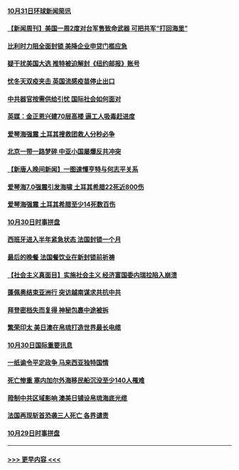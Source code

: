 #### [10月31日环球新闻简讯](../pages/prog202/a102976342.md?t=11010702) 
#### [【新闻周刊】美国一周2度对台军售致命武器 可把共军“打回海里”](../pages/prog202/a102976319.md?t=11010702) 
#### [比利时力阻全面封锁 美降企业申贷门槛应急](../pages/prog202/a102976314.md?t=11010702) 
#### [疑干扰美国大选 推特被迫解封《纽约邮报》账号](../pages/prog202/a102976002.md?t=11010702) 
#### [忧冬天双疫夹击 英国流感疫苗停止出口](../pages/prog202/a102975993.md?t=11010702) 
#### [中共器官按需供给引忧 国际社会如何面对](../pages/prog202/a102975931.md?t=11010702) 
#### [英媒：金正恩兴建70层高楼 逼工人吸毒赶进度](../pages/prog202/a102975939.md?t=11010702) 
#### [爱琴海强震 土耳其搜救团救人分秒必争](../pages/prog202/a102975928.md?t=11010702) 
#### [北京一带一路梦碎 中亚小国屡爆反共冲突](../pages/prog202/a102975922.md?t=11010702) 
#### [【新唐人晚间新闻】一图速懂亨特与何志平关系](../pages/prog202/a102975914.md?t=11010702) 
#### [爱琴海7.0强震引发海啸 土耳其希腊22死近800伤](../pages/prog202/a102975826.md?t=11010702) 
#### [爱琴海强震 土耳其希腊至少14死数百伤](../pages/prog202/a102975655.md?t=11010702) 
#### [10月30日时事拼盘](../pages/prog202/a102975688.md?t=11010702) 
#### [西班牙进入半年紧急状态 法国封锁一个月](../pages/prog202/a102975437.md?t=11010702) 
#### [最后的晚餐 法国餐饮业在新封锁前祈祷](../pages/prog202/a102975611.md?t=11010702) 
#### [【社会主义真面目】实施社会主义 经济富国委内瑞拉陷入崩溃](../pages/prog202/a102975481.md?t=11010702) 
#### [蓬佩奥结束亚洲行 突访越南谋求共抗中共](../pages/prog202/a102975463.md?t=11010702) 
#### [拜登密档失而复得 神秘包裹中途被拆](../pages/prog202/a102975243.md?t=11010702) 
#### [繁荣印太 美日澳在帛琉打造世界最长电缆](../pages/prog202/a102975233.md?t=11010702) 
#### [10月30日国际重要讯息](../pages/prog202/a102975200.md?t=11010702) 
#### [一纸谕令平定政争 马来西亚独特国情](../pages/prog202/a102975124.md?t=11010702) 
#### [死亡惨重 塞内加尔外海移民船沉没至少140人罹难](../pages/prog202/a102975104.md?t=11010702) 
#### [箝制中共区域影响 澳美日铺设帛琉海底光缆](../pages/prog202/a102975092.md?t=11010702) 
#### [法国再现斩首恐袭三人死亡 各界谴责](../pages/prog202/a102974890.md?t=11010702) 
#### [10月29日时事拼盘](../pages/prog202/a102974863.md?t=11010702) 

----
#### [ >>> 更早内容 <<< ](../indexes/prog202-earlier.md)
